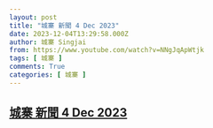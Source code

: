 ```yaml
---
layout: post
title: "城寨 新聞 4 Dec 2023"
date: 2023-12-04T13:29:58.000Z
author: 城寨 Singjai
from: https://www.youtube.com/watch?v=NNgJqApWtjk
tags: [ 城寨 ]
comments: True
categories: [ 城寨 ]
---
```

<!--1701696598000-->
[城寨 新聞 4 Dec 2023](https://www.youtube.com/watch?v=NNgJqApWtjk)
------

<div>

</div>
